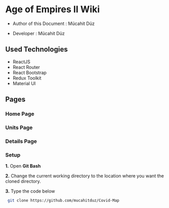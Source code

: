 # Age of Empires II Wiki

- Author of this Document : Mücahit Düz

- Developer : Mücahit Düz

## Used Technologies

* ReactJS
* React Router
* React Bootstrap
* Redux Toolkit
* Material UI

## Pages

### Home Page

### Units Page

### Details Page

### Setup

**1.** Open **Git Bash**

**2.** Change the current working directory to the location where you want the cloned directory.

**3.** Type the code below

```bash
 git clone https://github.com/mucahitduz/Covid-Map
```
